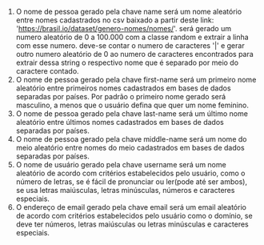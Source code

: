 1. O nome de pessoa gerado pela chave name será um nome aleatório entre nomes cadastrados no csv baixado a partir deste link: 'https://brasil.io/dataset/genero-nomes/nomes/'. será gerado um numero aleatório de 0 a 100.000 com a classe random e extrair a linha com esse numero. deve-se contar o numero de caracteres '|' e gerar outro numero aleatório de 0 ao numero de caracteres encontrados para extrair dessa string o respectivo nome que é separado por meio do caractere contado. 
2. O nome de pessoa gerado pela chave first-name será um primeiro nome aleatório entre primeiros nomes cadastrados em bases de dados separadas por países. Por padrão o primeiro nome gerado será masculino, a menos que o usuário defina que quer um nome feminino.
3. O nome de pessoa gerado pela chave last-name será um último nome aleatório entre últimos nomes cadastrados em bases de dados separadas por países.
4. O nome de pessoa gerado pela chave middle-name será um nome do meio aleatório entre nomes do meio cadastrados em bases de dados separadas por países.
5. O nome de usuário gerado pela chave username será um nome aleatório de acordo com critérios estabelecidos pelo usuário, como o número de letras, se é fácil de pronunciar ou ler(pode até ser ambos), se usa letras maiúsculas, letras minúsculas, números e caracteres especiais.
6. O endereço de email gerado pela chave email será um email aleatório de acordo com critérios estabelecidos pelo usuário como o domínio, se deve ter números, letras maiúsculas ou letras minúsculas e caracteres especiais. 
